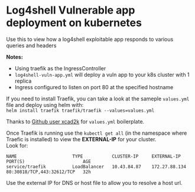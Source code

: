 # Log4shell Vulnerable app deployment on kubernetes
Use this to view how a log4shell exploitable app responds to various queries and headers

**Notes:**
- Using traefik as the IngressController
- `log4shell-vuln-app.yml` will deploy a vuln app to your k8s cluster with 1 replica
- Ingress configured to listen on port 80 at the specified hostname

If you need to install Traefik, you can take a look at the sameple `values.yml` file and deploy using helm with:  
 `helm install traefik traefik/traefik --values=values.yml`

 Thanks to [Github user xcad2k](https://github.com/xcad2k/boilerplates/tree/main/kubernetes/traefik) for `values.yml` boilerplate.

 Once Traefik is running use the `kubectl get all` (in the namespace where Traefic is installed) to view the **EXTERNAL-IP** for your cluster.  
 Look for:  
 ```
NAME                     TYPE           CLUSTER-IP     EXTERNAL-IP     PORT(S)                      AGE
service/traefik          LoadBalancer   10.43.84.87    172.27.88.134   80:30818/TCP,443:32612/TCP   32h
```
Use the external IP for DNS or host file to allow you to resolve a host url.
